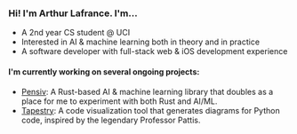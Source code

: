 ### Hi! I'm Arthur Lafrance. I'm...

* A 2nd year CS student @ UCI
* Interested in AI & machine learning both in theory and in practice
* A software developer with full-stack web & iOS development experience

#### I'm currently working on several ongoing projects:

* [Pensiv](https://www.github.com/arthurlafrance/pensiv): A Rust-based AI & machine learning library that doubles as a place for me to experiment with both Rust and AI/ML.
* [Tapestry](https://tapestrylearn.com): A code visualization tool that generates diagrams for Python code, inspired by the legendary Professor Pattis.
